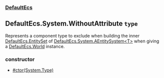 ### [DefaultEcs](./DefaultEcs.md 'DefaultEcs')
## DefaultEcs.System.WithoutAttribute `type`
Represents a component type to exclude when building the inner [DefaultEcs.EntitySet](./DefaultEcs-EntitySet.md 'DefaultEcs.EntitySet') of [DefaultEcs.System.AEntitySystem&lt;T&gt;](./DefaultEcs-System-AEntitySystem-T-.md 'DefaultEcs.System.AEntitySystem&lt;T&gt;') when giving a [DefaultEcs.World](./DefaultEcs-World.md 'DefaultEcs.World') instance.
### constructor
- [#ctor(System.Type)](./DefaultEcs-System-WithoutAttribute--ctor(System-Type).md 'DefaultEcs.System.WithoutAttribute.#ctor(System.Type)')
